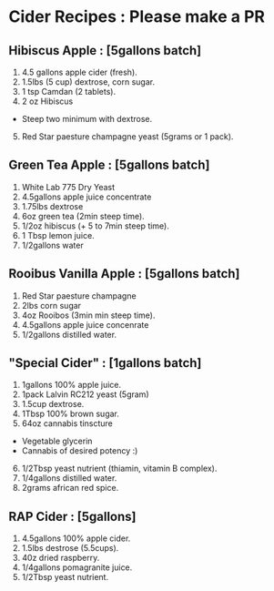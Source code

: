 # Cider Recipes : Please make a PR

## Hibiscus Apple : [5gallons batch]
1. 4.5 gallons apple cider (fresh).
2. 1.5lbs (5 cup) dextrose, corn sugar.
3. 1 tsp Camdan (2 tablets).
4. 2 oz Hibiscus
 * Steep two minimum with dextrose.
5. Red Star paesture champagne yeast (5grams or 1 pack).

## Green Tea Apple : [5gallons batch]
1. White Lab 775 Dry Yeast
2. 4.5gallons apple juice concentrate
3. 1.75lbs dextrose
4. 6oz green tea (2min steep time).
5. 1/2oz hibiscus (+ 5 to 7min steep time).
6. 1 Tbsp lemon juice.
7. 1/2gallons water

## Rooibus Vanilla Apple : [5gallons batch]
1. Red Star paesture champagne
2. 2lbs corn sugar
3. 4oz Rooibos (3min min steep time).
4. 4.5gallons apple juice concenrate
5. 1/2gallons distilled water.

## "Special Cider" : [1gallons batch]
1. 1gallons 100% apple juice.
2. 1pack Lalvin RC212 yeast (5gram)
3. 1.5cup dextrose.
4. 1Tbsp 100% brown sugar.
5. 64oz cannabis tinscture
 * Vegetable glycerin
 * Cannabis of desired potency :)
6. 1/2Tbsp yeast nutrient (thiamin, vitamin B complex).
7. 1/4gallons distilled water.
8. 2grams african red spice.

## RAP Cider : [5gallons]
1. 4.5gallons 100% apple cider.
2. 1.5lbs destrose (5.5cups).
3. 40z dried raspberry.
4. 1/4gallons pomagranite juice.
5. 1/2Tbsp yeast nutrient.